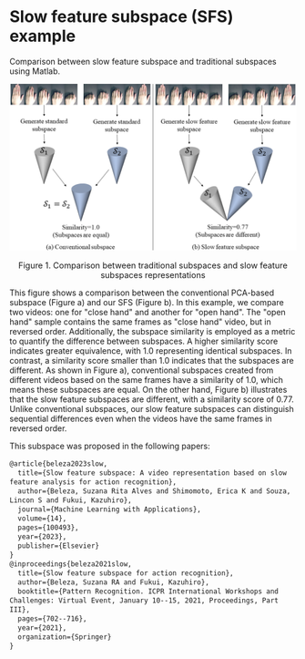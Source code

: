 # Slow feature subspace (SFS) example
Comparison between slow feature subspace and traditional subspaces using Matlab.

<div align="center">
  <img src="https://github.com/suzana-rita/slow-feature-subspace-example/blob/9fd34c02c794f52594ddb4806b8261b25c672929/problem-explanation-graph.png" width="700px">
  <p style="font-size:1.5vw;"> Figure 1. Comparison between traditional subspaces and slow feature subspaces representations</p>
</div>


This figure shows a comparison between the conventional PCA-based subspace (Figure a) and our SFS (Figure b). In this example, we compare two videos: one for "close hand" and another for "open hand". The "open hand" sample contains the same frames as "close hand" video, but in reversed order. Additionally, the subspace similarity is employed as a metric to quantify the difference between subspaces. A higher similarity score indicates greater equivalence, with 1.0 representing identical subspaces. In contrast, a similarity score smaller than 1.0 indicates that the subspaces are different. As shown in Figure a), conventional subspaces created from different videos based on the same frames have a similarity of 1.0, which means these subspaces are equal. On the other hand, Figure b) illustrates that the slow feature subspaces are different, with a similarity score of 0.77. Unlike conventional subspaces, our slow feature subspaces can distinguish sequential differences even when the videos have the same frames in reversed order.

This subspace was proposed in the following papers:
```
@article{beleza2023slow,
  title={Slow feature subspace: A video representation based on slow feature analysis for action recognition},
  author={Beleza, Suzana Rita Alves and Shimomoto, Erica K and Souza, Lincon S and Fukui, Kazuhiro},
  journal={Machine Learning with Applications},
  volume={14},
  pages={100493},
  year={2023},
  publisher={Elsevier}
}
@inproceedings{beleza2021slow,
  title={Slow feature subspace for action recognition},
  author={Beleza, Suzana RA and Fukui, Kazuhiro},
  booktitle={Pattern Recognition. ICPR International Workshops and Challenges: Virtual Event, January 10--15, 2021, Proceedings, Part III},
  pages={702--716},
  year={2021},
  organization={Springer}
}
```
